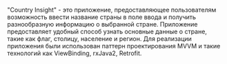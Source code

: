 "Country Insight" - это приложение, предоставляющее пользователям возможность ввести название страны в поле ввода и получить разнообразную информацию о выбранной стране. Приложение предоставляет удобный способ узнать основные данные о стране, такие как флаг, столицу, население и регион.
Для реализации приложения были использован паттерн проектирования MVVM и такие технологий как ViewBinding, rxJava2, Retrofit.
